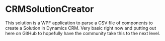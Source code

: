# CRMSolutionCreator
This solution is a WPF application to parse a CSV file of components to create a Solution in Dynamics CRM. Very basic right now and putting out here on GitHub to hopefully have the community take this to the next level. 

